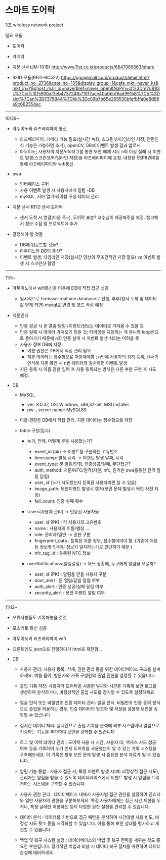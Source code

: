 # 스마트 도어락
3조 wireless network project 

필요 모듈
- 도어락

- 카메라

- 지문 센서(JM-101B)
http://www.11st.co.kr/products/6847069563/share

- RFID 모듈(RFID-RC522)
https://ggugemall.com/product/detail.html?product_no=2736&cate_no=105&display_group=1&cafe_mkt=naver_ks&mkt_in=Y&ghost_mall_id=naver&ref=naver_open&NaPm=ct%3Dm2u81l3s%7Cci%3D5900af3eb473724fb71017ace40a0bbf6ad991b8%7Ctr%3Dslct%7Csn%3D7375944%7Chk%3Dc09b7b65e295530bfefb1fa0e8d96a9c682554ac


---

10/29~

- 아두이노와 라즈베리파이 통신
	- 라즈베리파이; 카메라 기능 필요(실시간 녹화, 스크린샷/타임라인 저장, 안면인식 기능은 가능하면 추가), openCV, DB에 이벤트 발생 결과 업로드.
	- 아두이노; 사용자의 지문/nfc태그를 통한 보안 해제 시도 n회 이상 실패 시 이벤트 발생(스크린샷/타임라인 저장)을 라즈베리파이에 요청. 내장된 ESP8266을 통해 라즈베리파이와 wifi통신.
- pwa
	- 인터페이스 구현
	- 사용 이벤트 발생 시 사용자에게 알림
-DB
	- mySQL, 서버 열기·테이블 구성·데이터 관리

- 지문 센서·RFID 센서·도어락
	- 센서 도착 시 연결(다음 주~), 도어락 표본? 교수님이 제공해주실 예정. 참고해서 정보 수집 및 프로젝트에 추가

- 결정해야 할 것들
	- DB에 업로드할 것들?
	- 아두이노와 DB의 통신?
	- 이벤트 발생; 타임라인 저장(실시간 영상의 무조건적인 저장 필요) vs 이벤트 발생 시 스크린샷 촬영

---

11/5~

- 아두이노에서 wifi통신을 이용해 DB에 직접 접근 성공
	- 임시적으로 firebase-realtime database로 진행, 추후(센서 도착 및 데이터 값 받게 되면) mysql로 변경 및 코드 작성 예정
   
- 지문인식
	- 인증 성공 시 문 열림·닫힘 (이벤트)정보는 데이터로 가져올 수 있을 듯 
	- 인증 실패 시 데이터 가져오기 힘들 것; 타이밍을 지정하는 게 아니라 loop문으로 돌아가기 때문에 n회 인증 실패 시 이벤트 발생 처리는 어려울 듯 
	- 사용자 정보 DB에 저장
		- 이름·권한은 DB에서 직접 관리 필요
 		- 지문 데이터는 정수형으로 저장해야함 ; n번에 사용자의 검지 등록, 센서가 인식해 지문 확인 시 n번 데이터와 일치하면 이벤트 발생
  	- 지문 등록 시 이름·권한 입력 후 자동 등록되는 방식은 다른 부분 구현 후 시도 예정.

- DB
	- MySQL
  		- ver: 8.0.37, OS: Windows, x86,32-bit, MSI Installer
  		- pw: , server name: MySQL80
   
   	- 이름·권한은 DB에서 직접 관리, 지문 데이터는 정수형으로 저장
  	- table 구성(임시)
  	  - 누가, 언제, 어떻게 문을 사용했는가?
		- event_id (pk) -> 이벤트를 구분하는 고유번호
  		- timestamp: 발생 시각 -> 이벤트 발생 날짜, 시각
  		- event_type: 문 열림/닫힘, 인증성공/실패, 무단접근?
  		- auth_method: 지문/NFC/원격(지문, nfc, 원격은 pwa를통한 원격 열림 닫힘)
  		- user_id (누가 시도했는지 등록된 사용자라면 알 수 있음)
  		- image_path: 보안이벤트 발생시 캡처(보안 문제 발생시 찍힌 사진 저장)
  		- fail_count: 인증 실패 횟수

  	  - Users(사용자 관리) -> 인증된 사용자들
  		- user_id (PK) : 각 사용자의 고유번호
  		- name : 사용자의 이름/별칭 ...
  		- role: 관리자/일반 -> 권한 구분
  		- fingerprint_data : 등록된 지문 정보, 정수형이어야 함. (기존에 저장된 정보와 인식된 정보가 일치하는가로 판단하기 때문.)
  		- nfc_tag_id : 등록된 NFC 정보

  	  - userNotifications(알림설정) -> 어느 상황에, 누구에게 알림을 보낼까?
  		- user_id (PK) : 알림을 받을 사용자 구분
  		- door_alert : 문 열림/닫힘 알림 여부
  		- auth_alert : 인증 성공/실패 알림 여부
  		- security_alert : 보안 이벤트 알림 여부
---
11/12~

- 오류사항들도 기록해놓을 것것
- 모스키토 통신 성공
- 아두이노와 라즈베리파이 wifi
- 프론트엔드 json으로 진행하다가 html로 재진행...


- DB
	- 사용자 관리: 사용자 등록, 삭제, 권한 관리 등을 위한 데이터베이스 구조를 설계하세요. 예를 들어, 방문자와 가족 구성원의 출입 권한을 설정할 수 있습니다.
	- 출입 기록 저장: 사용자가 도어락을 사용한 날짜와 시간을 기록해 보안 로그를 생성하여 분석하거나, 비정상적인 출입 시도를 감지할 수 있도록 설정하세요.
	- 얼굴 인식 또는 비밀번호 인증 데이터 관리: 얼굴 인식, 비밀번호 인증 등의 방식으로 출입을 허용하는 경우, 인증 데이터의 암호화 및 저장을 설정해 보안을 강화할 수 있습니다
	- 실시간 데이터 처리: 실시간으로 출입 기록을 분석해 외부 시스템이나 알림으로 전송하는 기능을 추가하여 보안을 강화할 수 있습니다​

	- 로그 및 이력 데이터 관리 : 도어락 사용 시 시간, 사용자 ID, 액세스 시도 성공 여부 등을 기록하여 누가 언제 도어락을 사용했는지 알 수 있는 기록 시스템을 구축해보세요. 이 기록은 향후 보안 문제 발생 시 중요한 분석 자료가 될 수 있습니다.
	- 알림 기능 통합 : 사용자 접근 시, 특정 이벤트 발생 시(예: 비정상적 접근 시도), 관리자는 알림을 받을 수 있도록 데이터베이스에서 이벤트 발생 시 알림을 트리거하는 시스템을 구축할 수 있습니다.
	- 사용자 권한 관리 : 데이터베이스 내에서 사용자별 접근 권한을 설정하여 관리자와 일반 사용자의 권한을 구분해보세요. 특정 사용자에게는 접근 시간 제한을 두거나, 특정 날에만 허용하는 등의 다양한 권한 설정을 관리할 수 있습니다.
	- 데이터 분석 : 데이터를 기반으로 접근 패턴을 분석하여 시간대별 사용 빈도, 비정상 시도 횟수 등을 시각화할 수 있습니다. 이를 통해 보안 상태를 평가하고 개선할 수 있습니다.
	- 백업 및 복구 시스템 설정 : 데이터베이스의 백업 및 복구 전략을 세우는 것도 중요한 부분입니다. 정기적인 백업과 비상 시 데이터 복구 절차를 마련하여 데이터 손실에 대비하세요.
